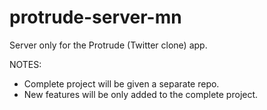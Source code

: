 # protrude-server-mn

Server only for the Protrude (Twitter clone) app.

NOTES:

- Complete project will be given a separate repo.
- New features will be only added to the complete project.
